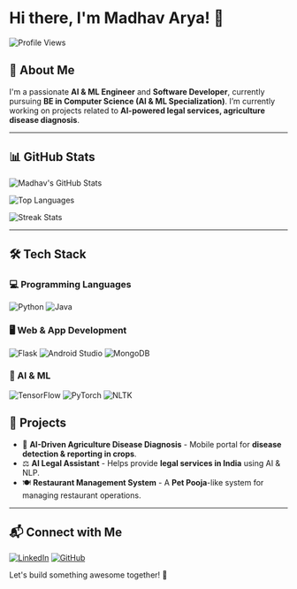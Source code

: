 # Hi there, I'm Madhav Arya! 👋

![Profile Views](https://komarev.com/ghpvc/?username=MadhavArya&color=brightgreen)

## 🚀 About Me
I'm a passionate **AI & ML Engineer** and **Software Developer**, currently pursuing **BE in Computer Science (AI & ML Specialization)**. I’m currently working on projects related to **AI-powered legal services, agriculture disease diagnosis**.

---

## 📊 GitHub Stats

![Madhav's GitHub Stats](https://github-readme-stats.vercel.app/api?username=MadhavArya&show_icons=true&theme=radical)

![Top Languages](https://github-readme-stats.vercel.app/api/top-langs/?username=MadhavArya&layout=compact&theme=radical)

![Streak Stats](https://github-readme-streak-stats.herokuapp.com/?user=MadhavArya&theme=radical)

---

## 🛠️ Tech Stack

### 💻 Programming Languages
![Python](https://img.shields.io/badge/-Python-3776AB?style=flat&logo=python&logoColor=white)
![Java](https://img.shields.io/badge/-Java-007396?style=flat&logo=java&logoColor=white)

### 🖥️ Web & App Development
![Flask](https://img.shields.io/badge/-Flask-000000?style=flat&logo=flask)
![Android Studio](https://img.shields.io/badge/-Android%20Studio-3DDC84?style=flat&logo=android-studio&logoColor=white)
![MongoDB](https://img.shields.io/badge/-MongoDB-47A248?style=flat&logo=mongodb&logoColor=white)

### 🤖 AI & ML
![TensorFlow](https://img.shields.io/badge/-TensorFlow-FF6F00?style=flat&logo=tensorflow&logoColor=white)
![PyTorch](https://img.shields.io/badge/-PyTorch-EE4C2C?style=flat&logo=pytorch&logoColor=white)
![NLTK](https://img.shields.io/badge/-NLTK-026D88?style=flat&logo=python&logoColor=white)


## 📂 Projects

- 🌱 **AI-Driven Agriculture Disease Diagnosis** - Mobile portal for **disease detection & reporting in crops**.
- ⚖️ **AI Legal Assistant** - Helps provide **legal services in India** using AI & NLP.
- 🍽 **Restaurant Management System** - A **Pet Pooja**-like system for managing restaurant operations.

---

## 📬 Connect with Me

[![LinkedIn](https://img.shields.io/badge/-LinkedIn-0077B5?style=flat&logo=linkedin&logoColor=white)](https://www.linkedin.com/in/madhav-arya-202557271/)
[![GitHub](https://img.shields.io/badge/-GitHub-181717?style=flat&logo=github&logoColor=white)](https://github.com/MadhavArya)

Let's build something awesome together! 🚀
